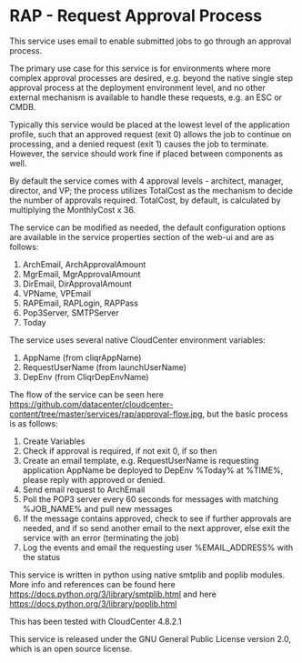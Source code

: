 # RAP - Request Approval Process

This service uses email to enable submitted jobs to go through an approval process.

The primary use case for this service is for environments where more complex approval processes are desired, e.g. beyond the native single step approval process at the deployment environment level, and no other external mechanism is available to handle these requests, e.g. an ESC or CMDB.

Typically this service would be placed at the lowest level of the application profile, such that an approved request (exit 0) allows the job to continue on processing, and a denied request (exit 1) causes the job to terminate.  However, the service should work fine if placed between components as well.

By default the service comes with 4 approval levels - architect, manager, director, and VP; the process utilizes TotalCost as the mechanism to decide the number of approvals required.  TotalCost, by default, is calculated by multiplying the MonthlyCost x 36.

The service can be modified as needed, the default configuration options are available in the service properties section of the web-ui and are as follows:

1) ArchEmail, ArchApprovalAmount
2) MgrEmail, MgrApprovalAmount
3) DirEmail, DirApprovalAmount
4) VPName, VPEmail
5) RAPEmail, RAPLogin, RAPPass
6) Pop3Server, SMTPServer
7) Today

The service uses several native CloudCenter environment variables:

1) AppName (from cliqrAppName)
2) RequestUserName (from launchUserName)
3) DepEnv (from CliqrDepEnvName)

The flow of the service can be seen here https://github.com/datacenter/cloudcenter-content/tree/master/services/rap/approval-flow.jpg, but the basic process is as follows:

1) Create Variables
2) Check if approval is required, if not exit 0, if so then
3) Create an email template, e.g. RequestUserName is requesting application AppName be deployed to DepEnv %Today% at %TIME%, please reply with approved or denied.
4) Send email request to ArchEmail
5) Poll the POP3 server every 60 seconds for messages with matching %JOB_NAME% and pull new messages
6) If the message contains approved, check to see if further approvals are needed, and if so send another email to the next approver, else exit the service with an error (terminating the job)
7) Log the events and email the requesting user %EMAIL_ADDRESS% with the status

This service is written in python using native smtplib and poplib modules.  More info and references can be found here https://docs.python.org/3/library/smtplib.html and here https://docs.python.org/3/library/poplib.html

This has been tested with CloudCenter 4.8.2.1

This service is released under the GNU General Public License version 2.0, which is an open source license.
